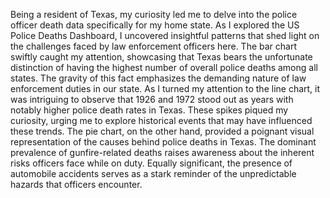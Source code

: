 Being a resident of Texas, my curiosity led me to delve into the police officer death data specifically for my home state. As I explored the US Police Deaths Dashboard, I uncovered insightful patterns that shed light on the challenges faced by law enforcement officers here. The bar chart swiftly caught my attention, showcasing that Texas bears the unfortunate distinction of having the highest number of overall police deaths among all states. The gravity of this fact emphasizes the demanding nature of law enforcement duties in our state. As I turned my attention to the line chart, it was intriguing to observe that 1926 and 1972 stood out as years with notably higher police death rates in Texas. These spikes piqued my curiosity, urging me to explore historical events that may have influenced these trends. The pie chart, on the other hand, provided a poignant visual representation of the causes behind police deaths in Texas. The dominant prevalence of gunfire-related deaths raises awareness about the inherent risks officers face while on duty. Equally significant, the presence of automobile accidents serves as a stark reminder of the unpredictable hazards that officers encounter. 
